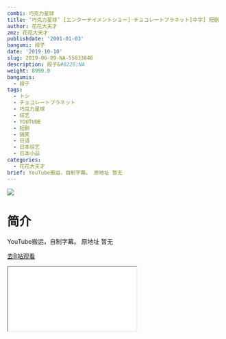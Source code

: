 ```yaml
---
combi: 巧克力星球
title: ‘巧克力星球’ [エンターテイメントショー] チョコレートプラネット[中字] 短剧
author: 花花大天才
zmz: 花花大天才
publishdate: '2001-01-03'
bangumi: 段子
date: '2019-10-10'
slug: 2019-06-09-NA-55033846
description: 段子&#8226;NA
weight: 8990.0
bangumis:
  - 段子
tags:
  - トシ
  - チョコレートプラネット
  - 巧克力星球
  - 综艺
  - YOUTUBE
  - 短剧
  - 搞笑
  - 日语
  - 日本综艺
  - 日本小品
categories:
  - 花花大天才
brief: YouTube搬运，自制字幕。 原地址 暂无
---
```

![](https://raw.githubusercontent.com/tcgriffith/owaraisite/master/static/tmpimg/5266716b89c1617c3b43fbf5bd9846acfae32a78.jpg.480.jpg)
# 简介  
YouTube搬运，自制字幕。
原地址 暂无  

[去B站观看](https://www.bilibili.com/video/av55033846/)
<div class ="resp-container"><iframe class="testiframe" src="//player.bilibili.com/player.html?aid=55033846"", scrolling="no", allowfullscreen="true" > </iframe></div> 
